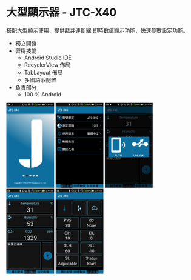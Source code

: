 大型顯示器 - JTC-X40
======
搭配大型顯示使用，提供藍芽連斷線 即時數值顯示功能，快速參數設定功能。

+ 獨立開發
+ 習得技能
    + Android Studio IDE
    + RecyclerView 佈局
    + TabLayout 佈局
    + 多國語系配置
+ 負責部分
    + 100 % Android
    
<img src = '../assets/Android/JTC-X40/loading.png' width="25%">
<img src = '../assets/Android/JTC-X40/function.png' width="25%">
<img src = '../assets/Android/JTC-X40/link.png' width="25%">

<img src = '../assets/Android/JTC-X40/monitor.png' width="25%">
<img src = '../assets/Android/JTC-X40/config.png' width="25%">

